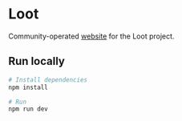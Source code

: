 # Loot

Community-operated [website](https://lootrng.com) for the Loot project.

## Run locally

```bash
# Install dependencies
npm install

# Run
npm run dev
```
